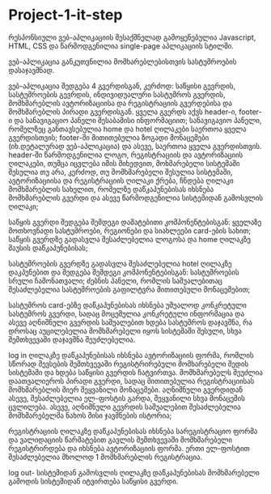 # Project-1-it-step
რესპონსიული ვებ-აპლიკაციის შესაქმნელად გამოყენებულია Javascript, HTML, CSS და წარმოდგენილია single-page აპლიკაციის სტილში.

ვებ-აპლიკაცია განკუთვნილია მომხარებლებისთვის სასტუმროების დასაჯავშნად.

ვებ-აპლიკაცია შედგება 4 გვერდისგან, კერძოდ: საწყისი გევრდის, სასტუმროების გევრდის, ინდივიდუალური სასტუმროს გვერდის, 
მომხმარებლის ავტორიზაციისა და რეგისტრაციის გვერდებისა და მომხმარებლის პირადი გვერდისგან.
ყველა გვერდს აქვს header-ი, footer-ი და სანავიგაციო პანელი შესაბამისი ინფორმაციით; 
სანავიგავიო პანელი, რომელზეც განთავსებულია home და hotel ღილაკები საერთოა ყველა გვერდისთვის;
footer-ში მითითებულია ზოგადი მონაცემები (იხ.დეტალურად ვებ-აპლიკაცია) და ასევე, საერთოა ყველა გვერდისთვის.
header-ში წარმოდგენილია ლოგო, რეგისტრაციის და ავტორიზაციის ღილაკები, თუმცა იცვლება იმის მიხედვით, მოხმარებელი სისტემაში შესულია თუ არა,
კერძოდ, თუ მომხმარებელი შესულია სისტემაში, ავტორიზაციისა და რეგისტრაციის ღილაკი ქრება, ჩნდება ღილაკი მომხმარებლის სახელით,
რომელზე დაწკაპუნებისას იხსნება მომხმარებლის გვერდი და ასევე წარმოდგენილია სისტემიდან გამოსვლის ღილაკი;

საწყის გვერდი შედგება შემდეგი დამატებითი კომპონენტებისგან: ყველაზე  მოთხოვნადი სასტუმროები, რეგიონები და სიახლეები card-ების სახით;
საწყის გვერდზე გადასვლა შესაძლებელია ლოგოსა და home ღილაკზე მაუსის დაწკაპუნებისას;

სასტუმროების გვერდზე გადასვლა შესაძლებელია hotel ღილაკზე დაკპუნებით და შედგება შემდეგი კომპონენტებისგან:
სასტუმროების სრული ჩამონათვალი;
ძებნის პანელი, რომლის საშუალებითაც შესაძლებელია სასტუმროების გაფილტვრა მითითებული მონაცემებით;

სასტუმროს card-ებზე დაწკაპუნებისას იხსნება უშუალოდ კონკრეტული სასტუმროს გვერდი, სადაც მოცემულია კონკრეტული ინფორმაცია და ასევე აღნიშნული გვერდის საშუალებით 
ხდება სასტუმროს დაჯავშნა, რა დროსაც აუცილებელია მომხმარებელი იყოს სისტემაში შესული, სხვა შემთხვევაში დაჯავშნა შეუძლებელია.

log in ღილაკზე დაწკაპუნებისას იხსნება ავტორიზაციის ფორმა, რომლის სწორად შევსების შემთხვევაში რეგისტრირებული მომხარებელი შედის სისტემაში და ხდება საწყისი გვერდის ჩატვირთვა. 
მომხმარებელს შეუძლია დაათვალიეროს პირადი გვერდი, სადაც მითითებულია რეგისტრაციისას მომხმარებლის მიერ შეყვანილი მონაცემები. აღნიშნული გვერდიდან ასევე, შესაძლებელია  ელ-ფოსტის გარდა, შეყვანილი სხვა მონაცემის ცვლილება. 
ასევე, აღნიშნული გევრდის საშუალებით შესაძლებელია მომხმარებელმა ნახოს მისი ჯავშნების ისტორია;

რეგისტრაციის ღილაკზე დაწკაპუნებისას იხსნება სარეგისტრაციო ფორმა და ვალიდაციის წარმატებით გავლის შემთხვევაში მომხმარებელი რეგისტრირდება და იხსნება ავტორიზაციის ფორმა. ერთი ელ-ფოსტით შესაძლებელია მხოლოდ 1 მომხმარებლის რეგისტრაცია.

log out- სისტემიდან გამოსვლის ღილაკზე დაწკაპუნებისას მომხმარებელი გამოდის სისტემიდან იტვირთება საწყისი გვერდი.
